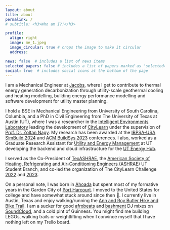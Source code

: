 ```yaml
---
layout: about
title: about
permalink: /
# subtitle: <h3>Who am I?!</h3>

profile:
  align: right
  image: me_1.jpeg
  image_circular: true # crops the image to make it circular
  address:

news: false  # includes a list of news items
selected_papers: false # includes a list of papers marked as "selected={true}"
social: true  # includes social icons at the bottom of the page
---
```


I am a Mechanical Engineer at [Jacobs](https://www.jacobs.com), where I get to contribute to thermal energy generation decarbonization through utility-scale geothermal cooling and heating modelling, building energy performance modelling and software development for utility master planning.

I hold a BSE in Mechanical Engineering from University of South Carolina, Columbia, and a PhD in Civil Engineering from The University of Texas at Austin (UT), where I was a researcher in the [Intelligent Environments Laboratory](https://www.ie-lab.org) leading the development of [CityLearn](https://www.citylearn.net) under the supervision of [Prof. Dr. Zoltan Nagy](https://www.ie-lab.org/author/zoltan-nagy/). My research has been awarded at the [IBPSA-USA SimBuild 2024](https://ibpsa.us/simbuild-2024-celebrating-two-decades/) and [ACM BuildSys 2023](https://buildsys.acm.org/2023/) conferences. I also, worked as a Graduate Research Assistant for [Utility and Energy Management](https://utilities.utexas.edu) at UT developing the backend and cloud infrastructure for the [UT Energy Hub](https://utenergyhub.utilities.utexas.edu/login).

I served as the Co-President of [TexASHRAE](https://sites.utexas.edu/ashrae/), the [American Society of Heating, Refrigerating and Air-Conditioning Engineers (ASHRAE)](https://www.ashrae.org) UT Student Branch, and co-led the organization of The CityLearn Challenge [2022](https://www.aicrowd.com/challenges/neurips-2022-citylearn-challenge) and [2023](https://www.aicrowd.com/challenges/neurips-2023-citylearn-challenge).

On a personal note, I was born in [Ahoada](https://en.wikipedia.org/wiki/Ahoada) but spent most of my formative years in the Garden City of [Port Harcourt](https://en.wikipedia.org/wiki/Port_Harcourt). I moved to the United States for college and have somewhat stuck around since then :slightly_smiling_face:. I currently live in Austin, Texas and enjoy walking/running the [Ann and Roy Butler Hike and Bike Trail](https://www.austintexas.gov/sites/default/files/files/Parks/GIS/AnnRoyButlerTrailUpdate.pdf). I am a sucker for good [afrobeats](https://en.wikipedia.org/wiki/Afrobeats) and [bashment](https://en.wikipedia.org/wiki/Dancehall) DJ mixes on [SoundCloud](https://soundcloud.com/kingsley-nweye), and a cold pint of Guinness. You might find me building LEGOs, walking trails or weightlifting when I convince myself that I have nothing left on my Trello board.

<!-- I had spent my Summer 2024 interning  where I learned about the engineering design work that goes into building thermal energy networks as well as the efforts required for campus and district master planning. It was a great opportunity to also develop my energy modeling and software development skills, while learning from the engineer's at the [world's number one design firm](https://www.enr.com/toplists/2023-top-500-design-firms-preview)! -->

<!-- Born in [Ahoada](https://en.wikipedia.org/wiki/Ahoada), in the southern part of Nigeria, I am of the [Ekpeye](https://en.wikipedia.org/wiki/Ekpeye_people) and [Igbo](https://en.wikipedia.org/wiki/Igbo_people) tribes. I spent most of my formative years in the garden city of [Port Harcourt](https://en.wikipedia.org/wiki/Port_Harcourt) but moved to the United States for college and have somewhat stuck around since then :slightly_smiling_face:. I am a sucker for good [afrobeats](https://en.wikipedia.org/wiki/Afrobeats) and [bashment](https://en.wikipedia.org/wiki/Dancehall) DJ mixes on [SoundCloud](https://soundcloud.com/kingsley-nweye), cheap wine, Guinness and [jollof](https://en.wikipedia.org/wiki/Jollof_rice) rice. You might find me building LEGOs or weightlifting in the gym when I convince myself that I have nothing left on my Trello board. -->

<!-- My research interests include occupant-centric control of distributed energy resources, energy flexibility of grid-interactive efficient buildings (GEBs) and the use of reinforcement learning for building energy systems control towards building electrification and decarbonization.  -->
